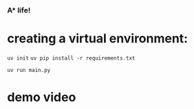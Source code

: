 ### A* life!

# creating a virtual environment:
`uv init`
`uv pip install -r requirements.txt`

`uv run main.py`


# demo video